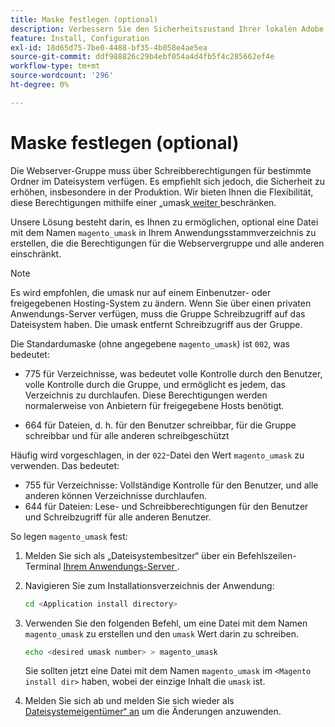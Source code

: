 ```yaml
---
title: Maske festlegen (optional)
description: Verbessern Sie den Sicherheitszustand Ihrer lokalen Adobe Commerce-Installation, indem Sie die Dateisystemberechtigungen einschränken.
feature: Install, Configuration
exl-id: 18d65d75-7be0-4488-bf35-4b058e4ae5ea
source-git-commit: ddf988826c29b4ebf054a4d4fb5f4c285662ef4e
workflow-type: tm+mt
source-wordcount: '296'
ht-degree: 0%

---
```


# Maske festlegen (optional)

Die Webserver-Gruppe muss über Schreibberechtigungen für bestimmte Ordner im Dateisystem verfügen. Es empfiehlt sich jedoch, die Sicherheit zu erhöhen, insbesondere in der Produktion. Wir bieten Ihnen die Flexibilität, diese Berechtigungen mithilfe einer „umask[ weiter ](https://www.cyberciti.biz/tips/understanding-linux-unix-umask-value-usage.html) beschränken.

Unsere Lösung besteht darin, es Ihnen zu ermöglichen, optional eine Datei mit dem Namen `magento_umask` in Ihrem Anwendungsstammverzeichnis zu erstellen, die die Berechtigungen für die Webservergruppe und alle anderen einschränkt.

>[!NOTE]
>
>Es wird empfohlen, die umask nur auf einem Einbenutzer- oder freigegebenen Hosting-System zu ändern. Wenn Sie über einen privaten Anwendungs-Server verfügen, muss die Gruppe Schreibzugriff auf das Dateisystem haben. Die umask entfernt Schreibzugriff aus der Gruppe.

Die Standardumaske (ohne angegebene `magento_umask`) ist `002`, was bedeutet:

* 775 für Verzeichnisse, was bedeutet volle Kontrolle durch den Benutzer, volle Kontrolle durch die Gruppe, und ermöglicht es jedem, das Verzeichnis zu durchlaufen. Diese Berechtigungen werden normalerweise von Anbietern für freigegebene Hosts benötigt.

* 664 für Dateien, d. h. für den Benutzer schreibbar, für die Gruppe schreibbar und für alle anderen schreibgeschützt

Häufig wird vorgeschlagen, in der `022`-Datei den Wert `magento_umask` zu verwenden. Das bedeutet:

* 755 für Verzeichnisse: Vollständige Kontrolle für den Benutzer, und alle anderen können Verzeichnisse durchlaufen.
* 644 für Dateien: Lese- und Schreibberechtigungen für den Benutzer und Schreibzugriff für alle anderen Benutzer.

So legen `magento_umask` fest:

1. Melden Sie sich als „Dateisystembesitzer“ über ein Befehlszeilen-Terminal [ Ihrem Anwendungs-Server ](../prerequisites/file-system/overview.md).
1. Navigieren Sie zum Installationsverzeichnis der Anwendung:

   ```bash
   cd <Application install directory>
   ```

1. Verwenden Sie den folgenden Befehl, um eine Datei mit dem Namen `magento_umask` zu erstellen und den `umask` Wert darin zu schreiben.

   ```bash
   echo <desired umask number> > magento_umask
   ```

   Sie sollten jetzt eine Datei mit dem Namen `magento_umask` im `<Magento install dir>` haben, wobei der einzige Inhalt die `umask` ist.

1. Melden Sie sich ab und melden Sie sich wieder als [Dateisystemeigentümer“ an](../prerequisites/file-system/overview.md) um die Änderungen anzuwenden.
